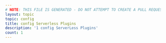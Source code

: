 ```yaml
---
# NOTE: THIS FILE IS GENERATED - DO NOT ATTEMPT TO CREATE A PULL REQUEST TO UPDATE THE DATA. 
layout: topic
topic: config
title: config Serverless Plugins
description: '1 config ServerLess Plugins'
count: 1
---
```


